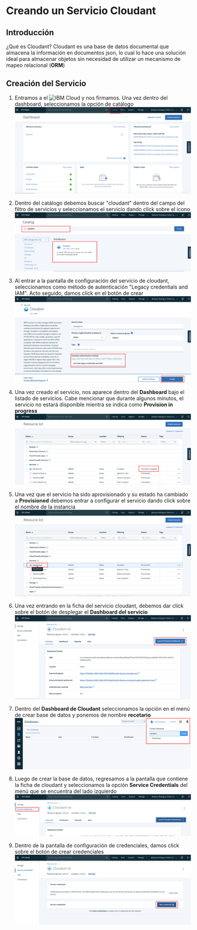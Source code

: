 # Creando un Servicio Cloudant
## Introducción
¿Qué es Cloudant? Cloudant es una base de datos documental que almacena la información en documentos json, lo cual lo hace una solución ideal para almacenar objetos sin necesidad de utilizar un mecanismo de mapeo relacional (__ORM__)
## Creación del Servicio
1. Entramos a el ![IBM Cloud](https://cloud.ibm.com) y nos firmamos. Una vez dentro del dashboard, seleccionamos la opción de catálogo ![Dashboard](./0001.png)

2. Dentro del catálogo debemos buscar "cloudant" dentro del campo del filtro de servicios y seleccionamos el servicio dando click sobre el icono ![Filtrando Cloudant](./0002.png)

3. Al entrar a la pantalla de configuración del servicio de cloudant, seleccionamos como método de autenticación "Legacy credentials and IAM". Acto seguido, damos click en el botón de crear ![Creando el Servicio](./0003.png)

4. Una vez creado el servicio, nos aparece dentro del __Dashboard__ bajo el listado de servicios. Cabe mencionar que durante algunos minutos, el servicio no estará disponible mientra se indica como __Provision in progress__ ![Aprovisionando servicio](./0004.png)

5. Una vez que el servicio ha sido aprovisionado y su estado ha cambiado a __Provisioned__ debemos entrar a configurar el servicio dando click sobre el nombre de la instancia ![Servicio aprovisionado](./0005.png)

6. Una vez entrando en la ficha del servicio cloudant, debemos dar click sobre el botón de desplegar el __Dashboard del servicio__ ![Invocando el dashboard](./0006.png)

7. Dentro del __Dashboard de Cloudant__ seleccionamos la opción en el menú de crear base de datos y ponemos de nombre __recetario__ ![Creación de la base](./0007.png)

8. Luego de crear la base de datos, regresamos a la pantalla que contiene la ficha de cloudant y seleccionamos la opción __Service Credentials__ del menú que se encuentra del lado izquierdo ![Configurando Credenciales](./0008.png)

9. Dentro de la pantalla de configuración de credenciales, damos click sobre el botón de crear credenciales ![Creando Credenciales](./0009.png)